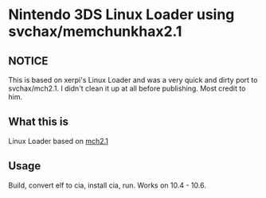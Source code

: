 # Nintendo 3DS Linux Loader using svchax/memchunkhax2.1

## NOTICE

This is based on xerpi's Linux Loader and was a very quick and dirty port to svchax/mch2.1. I didn't clean it up at all before publishing. Most credit to him. 

## What this is

Linux Loader based on [mch2.1](https://github.com/aliaspider/svchax)

## Usage

Build, convert elf to cia, install cia, run.
Works on 10.4 - 10.6.


